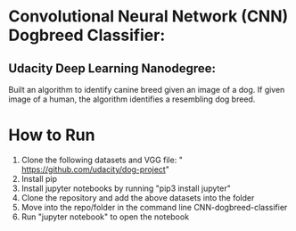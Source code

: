 # Convolutional Neural Network (CNN) Dogbreed Classifier:
## Udacity Deep Learning Nanodegree:
Built an algorithm to identify canine breed given an image of a dog. If given image of a human, the algorithm identifies a resembling dog breed.
# How to Run
1) Clone the following datasets and VGG file: " https://github.com/udacity/dog-project" 
2) Install pip
3) Install jupyter notebooks by running "pip3 install jupyter"
4) Clone the repository and add the above datasets into the folder
5) Move into the repo/folder in the command line CNN-dogbreed-classifier
6) Run "jupyter notebook" to open the notebook
